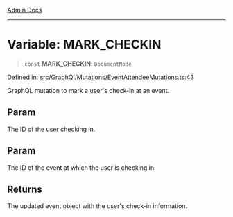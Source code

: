 [Admin Docs](/)

***

# Variable: MARK\_CHECKIN

> `const` **MARK\_CHECKIN**: `DocumentNode`

Defined in: [src/GraphQl/Mutations/EventAttendeeMutations.ts:43](https://github.com/hustlernik/talawa-admin/blob/fe326ed17e0fa5ad916ff9f383f63b5d38aedc7b/src/GraphQl/Mutations/EventAttendeeMutations.ts#L43)

GraphQL mutation to mark a user's check-in at an event.

## Param

The ID of the user checking in.

## Param

The ID of the event at which the user is checking in.

## Returns

The updated event object with the user's check-in information.
